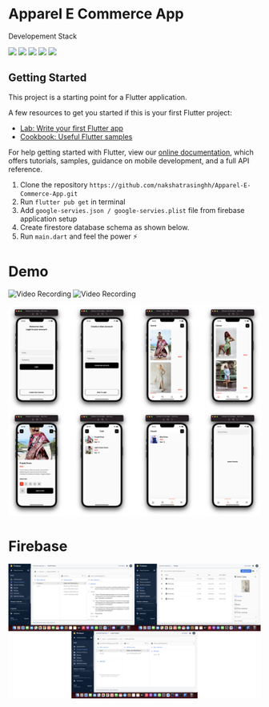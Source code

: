 # Apparel E Commerce App

Developement Stack 

![](https://img.shields.io/badge/Dart-0175C2?style=for-the-badge&logo=dart&logoColor=white)
![](https://img.shields.io/badge/Flutter-02569B?style=for-the-badge&logo=flutter&logoColor=white)
![](https://img.shields.io/badge/Figma-F24E1E?style=for-the-badge&logo=figma&logoColor=white)
![](https://img.shields.io/badge/Google_Cloud-4285F4?style=for-the-badge&logo=google-cloud&logoColor=white)
![](https://img.shields.io/badge/firebase-ffca28?style=for-the-badge&logo=firebase&logoColor=black)

## Getting Started

This project is a starting point for a Flutter application.

A few resources to get you started if this is your first Flutter project:

- [Lab: Write your first Flutter app](https://flutter.dev/docs/get-started/codelab)
- [Cookbook: Useful Flutter samples](https://flutter.dev/docs/cookbook)

For help getting started with Flutter, view our
[online documentation](https://flutter.dev/docs), which offers tutorials,
samples, guidance on mobile development, and a full API reference.

1. Clone the repository `https://github.com/nakshatrasinghh/Apparel-E-Commerce-App.git`
2. Run `flutter pub get` in terminal
3. Add `google-servies.json / google-servies.plist` file from firebase application setup
4. Create firestore database schema as shown below.
5. Run `main.dart` and feel the power ⚡️

# Demo
<p align="left">
<img title="Video Recording" href="https://drive.google.com/file/d/1itqhKK-ZG1j2r_kOSNBY8IrbIC1DSs-k/view?usp=sharing" src="https://img.shields.io/badge/Google_Play-414141?style=for-the-badge&logo=google-play&logoColor=white">
<img title="Video Recording" href="https://drive.google.com/file/d/1itqhKK-ZG1j2r_kOSNBY8IrbIC1DSs-k/view?usp=sharing" src="https://img.shields.io/badge/App_Store-0D96F6?style=for-the-badge&logo=app-store&logoColor=white"></img>

<p align="center">
<img title="UI/UX iOS" src="assets/readme/ui.jpg"></img>

# Firebase
<p align="center">
<img title="UI/UX iOS" src="assets/readme/firebase.png">  

